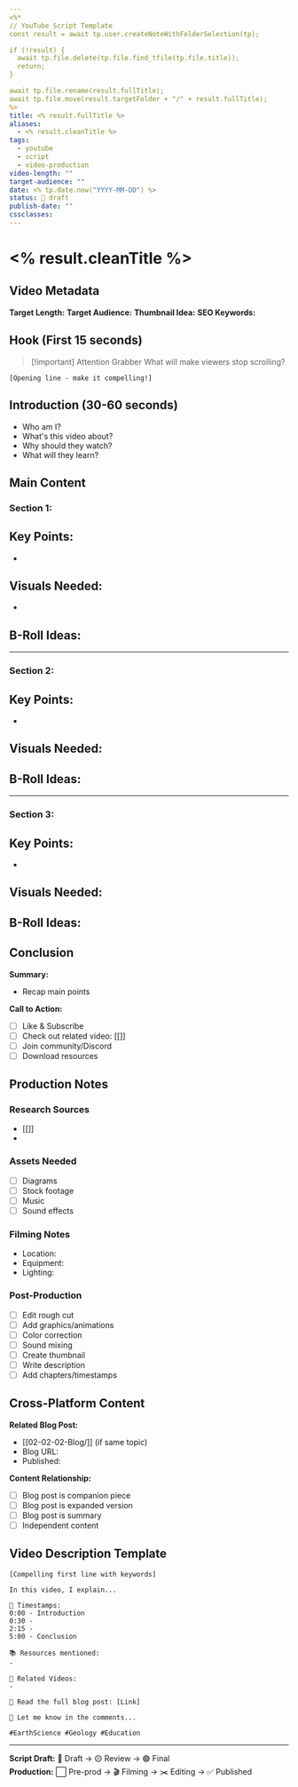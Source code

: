 ```yaml
---
<%*
// YouTube Script Template
const result = await tp.user.createNoteWithFolderSelection(tp);

if (!result) {
  await tp.file.delete(tp.file.find_tfile(tp.file.title));
  return;
}

await tp.file.rename(result.fullTitle);
await tp.file.move(result.targetFolder + "/" + result.fullTitle);
%>
title: <% result.fullTitle %>
aliases:
  - <% result.cleanTitle %>
tags:
  - youtube
  - script
  - video-production
video-length: ""
target-audience: ""
date: <% tp.date.now("YYYY-MM-DD") %>
status: 🔴 draft
publish-date: ""
cssclasses: 
---
```


# <% result.cleanTitle %>

## Video Metadata

**Target Length:** 
**Target Audience:** 
**Thumbnail Idea:** 
**SEO Keywords:** 

## Hook (First 15 seconds)

> [!important] Attention Grabber
> What will make viewers stop scrolling?

```
[Opening line - make it compelling!]
```

## Introduction (30-60 seconds)

- Who am I?
- What's this video about?
- Why should they watch?
- What will they learn?

## Main Content

### Section 1: 

**Key Points:**
- 
- 

**Visuals Needed:**
- 
- 

**B-Roll Ideas:**
- 

---

### Section 2: 

**Key Points:**
- 
- 

**Visuals Needed:**
- 

**B-Roll Ideas:**
- 

---

### Section 3: 

**Key Points:**
- 
- 

**Visuals Needed:**
- 

**B-Roll Ideas:**
- 

## Conclusion

**Summary:**
- Recap main points

**Call to Action:**
- [ ] Like & Subscribe
- [ ] Check out related video: [[]]
- [ ] Join community/Discord
- [ ] Download resources

## Production Notes

### Research Sources
- [[]]
- 

### Assets Needed
- [ ] Diagrams
- [ ] Stock footage
- [ ] Music
- [ ] Sound effects

### Filming Notes
- Location:
- Equipment:
- Lighting:

### Post-Production
- [ ] Edit rough cut
- [ ] Add graphics/animations
- [ ] Color correction
- [ ] Sound mixing
- [ ] Create thumbnail
- [ ] Write description
- [ ] Add chapters/timestamps

## Cross-Platform Content

**Related Blog Post:**
- [[02-02-02-Blog/]] (if same topic)
- Blog URL: 
- Published: 

**Content Relationship:**
- [ ] Blog post is companion piece
- [ ] Blog post is expanded version
- [ ] Blog post is summary
- [ ] Independent content

## Video Description Template

```
[Compelling first line with keywords]

In this video, I explain...

🎯 Timestamps:
0:00 - Introduction
0:30 - 
2:15 - 
5:00 - Conclusion

📚 Resources mentioned:
- 

🔗 Related Videos:
- 

📝 Read the full blog post: [Link]

💬 Let me know in the comments...

#EarthScience #Geology #Education
```

---

**Script Draft:** 🔴 Draft → 🟡 Review → 🟢 Final  
**Production:** ⬜ Pre-prod → 🎬 Filming → ✂️ Editing → ✅ Published
